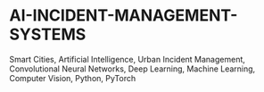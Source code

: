 # AI-INCIDENT-MANAGEMENT-SYSTEMS
Smart Cities, Artificial Intelligence, Urban Incident Management, Convolutional Neural Networks, Deep Learning, Machine Learning, Computer Vision, Python, PyTorch
